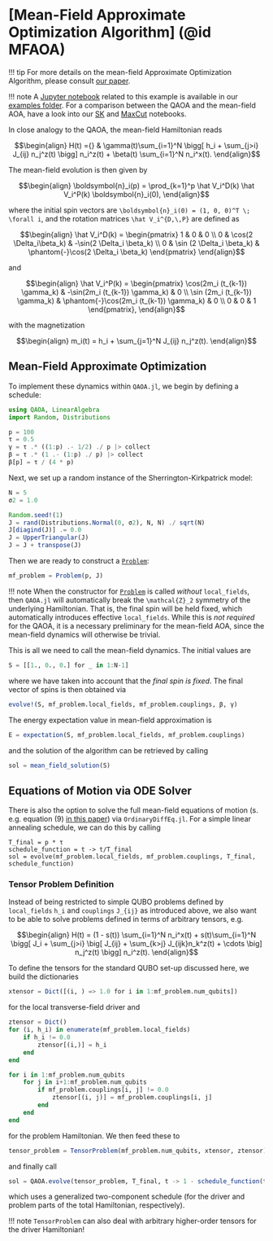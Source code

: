 # [Mean-Field Approximate Optimization Algorithm] (@id MFAOA)

!!! tip
    For more details on the mean-field Approximate Optimization Algorithm, please consult [our paper](https://doi.org/10.1103/PRXQuantum.4.030335).

!!! note
    A [Jupyter notebook](https://github.com/FZJ-PGI-12/QAOA.jl/blob/master/notebooks/mean_field.ipynb) related to this example is available in our [examples folder](https://github.com/FZJ-PGI-12/QAOA.jl/tree/master/notebooks). For a comparison between the QAOA and the mean-field AOA, have a look into our [SK](https://github.com/FZJ-PGI-12/QAOA.jl/blob/master/notebooks/sherrington_kirkpatrick.ipynb) and [MaxCut](https://github.com/FZJ-PGI-12/QAOA.jl/blob/master/notebooks/max_cut.ipynb) notebooks.


In close analogy to the QAOA, the mean-field Hamiltonian reads
```math
\begin{align}
    H(t) ={} & \gamma(t)\sum_{i=1}^N \bigg[ h_i + \sum_{j>i} J_{ij}  n_j^z(t) \bigg] n_i^z(t) + \beta(t) \sum_{i=1}^N n_i^x(t).
\end{align}
```
The mean-field evolution is then given by
```math
\begin{align}
    \boldsymbol{n}_i(p) = \prod_{k=1}^p \hat V_i^D(k) \hat V_i^P(k) \boldsymbol{n}_i(0),
\end{align}
```
where the initial spin vectors are ``\boldsymbol{n}_i(0) = (1, 0, 0)^T \; \forall i``, and the rotation matrices ``\hat V_i^{D,\,P}`` are defined as
```math
\begin{align}
\hat V_i^D(k) = 
\begin{pmatrix}
1 & 0 & 0 \\
0 & \cos(2 \Delta_i\beta_k) & -\sin(2 \Delta_i \beta_k) \\
0 & \sin (2 \Delta_i \beta_k) & \phantom{-}\cos(2 \Delta_i \beta_k) 
\end{pmatrix}
\end{align}
```
and
```math
\begin{align}
\hat V_i^P(k) = 
\begin{pmatrix}
\cos(2m_i (t_{k-1}) \gamma_k) & -\sin(2m_i (t_{k-1}) \gamma_k) & 0 \\
\sin (2m_i (t_{k-1}) \gamma_k) & \phantom{-}\cos(2m_i (t_{k-1}) \gamma_k) & 0 \\
0 & 0 & 1
\end{pmatrix},
\end{align}
```
with the magnetization 
```math
\begin{align}
m_i(t) = h_i + \sum_{j=1}^N J_{ij} n_j^z(t).
\end{align}
```

## Mean-Field Approximate Optimization

To implement these dynamics within `QAOA.jl`, we begin by defining a schedule:
```julia
using QAOA, LinearAlgebra
import Random, Distributions

p = 100
τ = 0.5
γ = τ .* ((1:p) .- 1/2) ./ p |> collect
β = τ .* (1 .- (1:p) ./ p) |> collect
β[p] = τ / (4 * p)
```
Next, we set up a random instance of the Sherrington-Kirkpatrick model:
```julia
N = 5
σ2 = 1.0

Random.seed!(1)
J = rand(Distributions.Normal(0, σ2), N, N) ./ sqrt(N) 
J[diagind(J)] .= 0.0
J = UpperTriangular(J)
J = J + transpose(J)
```
Then we are ready to construct a [`Problem`](@ref):
```julia
mf_problem = Problem(p, J)
```

!!! note
    When the constructor for [`Problem`](@ref) is called _without_ `local_fields`, then `QAOA.jl` will automatically break the ``\mathcal{Z}_2`` symmetry of the underlying Hamiltonian. That is, the final spin will be held fixed, which automatically introduces effective `local_fields`. While this is _not required_ for the QAOA, it is a necessary preliminary for the mean-field AOA, since the mean-field dynamics will otherwise be trivial. 

This is all we need to call the mean-field dynamics. The initial values are
```julia
S = [[1., 0., 0.] for _ in 1:N-1]
```
where we have taken into account that the _final spin is fixed_. The final vector of spins is then obtained via
```julia
evolve!(S, mf_problem.local_fields, mf_problem.couplings, β, γ)
```
The energy expectation value in mean-field approximation is 
```julia
E = expectation(S, mf_problem.local_fields, mf_problem.couplings)
```
and the solution of the algorithm can be retrieved by calling
```julia
sol = mean_field_solution(S)
```

## Equations of Motion via ODE Solver

There is also the option to solve the full mean-field equations of motion (s. e.g. equation (9) [in this paper](https://arxiv.org/pdf/2403.11548)) via `OrdinaryDiffEq.jl`. For a simple linear annealing schedule, we can do this by calling
```
T_final = p * τ
schedule_function = t -> t/T_final
sol = evolve(mf_problem.local_fields, mf_problem.couplings, T_final, schedule_function)
```

### Tensor Problem Definition

Instead of being restricted to simple QUBO problems defined by `local_fields` ``h_i`` and `couplings` ``J_{ij}`` as introduced above, we also want to be able to solve problems defined in terms of arbitrary tensors, e.g.
```math
\begin{align}
    H(t) = (1 - s(t)) \sum_{i=1}^N n_i^x(t) + s(t)\sum_{i=1}^N \bigg[ J_i + \sum_{j>i} \big[ J_{ij} + \sum_{k>j} J_{ijk}n_k^z(t) + \cdots \big]  n_j^z(t) \bigg] n_i^z(t).
\end{align}
```
To define the tensors for the standard QUBO set-up discussed here, we build the dictionaries
```julia
xtensor = Dict([(i, ) => 1.0 for i in 1:mf_problem.num_qubits])
```
for the local transverse-field driver and
```julia
ztensor = Dict()
for (i, h_i) in enumerate(mf_problem.local_fields)
    if h_i != 0.0
        ztensor[(i,)] = h_i
    end
end

for i in 1:mf_problem.num_qubits
    for j in i+1:mf_problem.num_qubits
        if mf_problem.couplings[i, j] != 0.0
            ztensor[(i, j)] = mf_problem.couplings[i, j]
        end
    end
end
```
for the problem Hamiltonian. We then feed these to
```julia
tensor_problem = TensorProblem(mf_problem.num_qubits, xtensor, ztensor)
```
and finally call
```julia
sol = QAOA.evolve(tensor_problem, T_final, t -> 1 - schedule_function(t), schedule_function)
```
which uses a generalized two-component schedule (for the driver and problem parts of the total Hamiltonian, respectively).


!!! note
    `TensorProblem` can also deal with arbitrary higher-order tensors for the driver Hamiltonian!